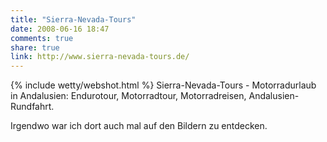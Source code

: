 ```yaml
---
title: "Sierra-Nevada-Tours"
date: 2008-06-16 18:47
comments: true
share: true
link: http://www.sierra-nevada-tours.de/
---
```

{% include wetty/webshot.html %} Sierra-Nevada-Tours - Motorradurlaub in Andalusien: Endurotour, Motorradtour, Motorradreisen, Andalusien-Rundfahrt.

Irgendwo war ich dort auch mal auf den Bildern zu entdecken.
